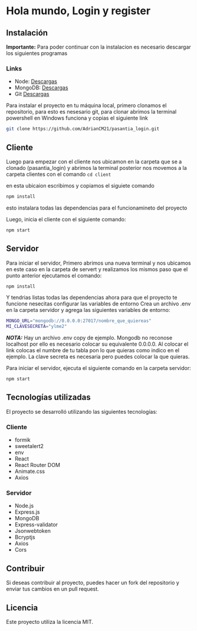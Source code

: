 # Hola mundo, Login y register

## Instalación
**Importante:** Para poder continuar con la instalacion es necesario descargar los siguientes programas 

### Links
- Node: [Descargas](https://nodejs.org/es/download)
- MongoDB: [Descargas](https://www.mongodb.com/try/download/community)
- Git [Descargas](https://git-scm.com/downloads)

Para instalar el proyecto en tu máquina local, primero clonamos el repositorio, para esto es nesesario git,
para clonar abrimos la terminal powershell en Windows funciona y copias el siguiente link
```bash
git clone https://github.com/AdrianCM21/pasantia_login.git
```

## Cliente

Luego para empezar con el cliente nos ubicamon en la carpeta que se a clonado (pasantia_login) y abrimos la terminal posterior nos movemos a la carpeta clientes con el comando ```cd client```

en esta ubicaion escribimos y copiamos el siguiete comando
```bash
npm install
```
esto instalara todas las dependencias para el funcionamineto del proyecto 

Luego, inicia el cliente con el siguiente comando:
```bash
npm start
```
## Servidor

Para iniciar el servidor, Primero abrimos una nueva terminal y nos ubicamos en este caso en la carpeta de servert y realizamos los mismos paso que el punto anterior ejecutamos el comando:
```bash
npm install
```
Y tendrias listas todas las dependencias ahora para que el proyecto te funcione nesecitas configurar las variables de entorno
Crea un archivo .env en la carpeta servidor y agrega las siguientes variables de entorno:
```bash
MONGO_URL="mongodb://0.0.0.0:27017/nombre_que_quiereas"
MI_CLAVESECRETA="ylme2"
```
***NOTA:*** Hay un archivo .env copy de ejemplo. Mongodb no reconose localhost por ello es necesario colocar su equivalente 0.0.0.0. Al colocar el link colocas el numbre de tu tabla pon lo que quieras como indico en el ejemplo. La clave secreta es necesaria pero puedes colocar la que quieras.

Para iniciar el servidor, ejecuta el siguiente comando en la carpeta servidor:
```bash
npm start
```

## Tecnologías utilizadas

El proyecto se desarrolló utilizando las siguientes tecnologías:

### Cliente
- formik
- sweetalert2
- env
- React
- React Router DOM
- Animate.css
- Axios

### Servidor

- Node.js
- Express.js
- MongoDB
- Express-validator
- Jsonwebtoken
- Bcryptjs
- Axios
- Cors

## Contribuir

Si deseas contribuir al proyecto, puedes hacer un fork del repositorio y enviar tus cambios en un pull request.

## Licencia

Este proyecto utiliza la licencia MIT.
